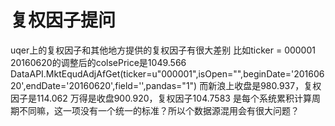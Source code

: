 # 复权因子提问

uqer上的复权因子和其他地方提供的复权因子有很大差别
比如ticker = 000001
20160620的调整后的colsePrice是1049.566
DataAPI.MktEqudAdjAfGet(ticker=u"000001",isOpen="",beginDate='20160620',endDate='20160620',field='',pandas="1")
而新浪上收盘是980.937，复权因子是114.062
万得是收盘900.920，复权因子104.7583
是每个系统累积计算周期不同嘛，这一项没有一个统一的标准？所以个数据源混用会有很大问题？

